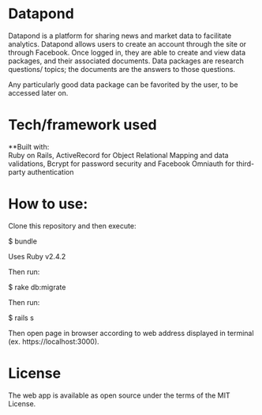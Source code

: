 # Datapond 

Datapond is a platform for sharing news and market data to facilitate analytics. Datapond allows users to create an account through the site or through Facebook. Once logged in, they are able to create and view data packages, and their associated documents. Data packages are research questions/ topics; the documents are the answers to those questions. 

Any particularly good data package can be favorited by the user, to be accessed later on.



# Tech/framework used

**Built with: <br>
Ruby on Rails, ActiveRecord for Object Relational Mapping and data validations, Bcrypt for password security and Facebook Omniauth for third-party authentication

# How to use: 

Clone this repository and then execute:

$ bundle

Uses Ruby v2.4.2

Then run:

$ rake db:migrate

Then run:

$ rails s

Then open page in browser according to web address displayed in terminal (ex. https://localhost:3000).


# License
The web app is available as open source under the terms of the MIT License.

